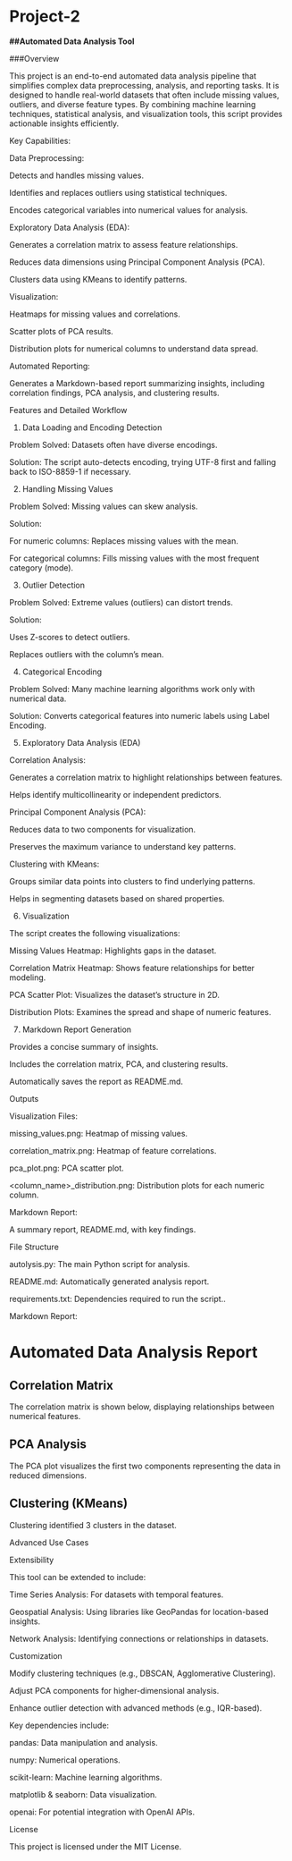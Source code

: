 # Project-2
 
**##Automated Data Analysis Tool**

###Overview

This project is an end-to-end automated data analysis pipeline that simplifies complex data preprocessing, analysis, and reporting tasks. It is designed to handle real-world datasets that often include missing values, outliers, and diverse feature types. By combining machine learning techniques, statistical analysis, and visualization tools, this script provides actionable insights efficiently.

Key Capabilities:

Data Preprocessing:

Detects and handles missing values.

Identifies and replaces outliers using statistical techniques.

Encodes categorical variables into numerical values for analysis.

Exploratory Data Analysis (EDA):

Generates a correlation matrix to assess feature relationships.

Reduces data dimensions using Principal Component Analysis (PCA).

Clusters data using KMeans to identify patterns.

Visualization:

Heatmaps for missing values and correlations.

Scatter plots of PCA results.

Distribution plots for numerical columns to understand data spread.

Automated Reporting:

Generates a Markdown-based report summarizing insights, including correlation findings, PCA analysis, and clustering results.

Features and Detailed Workflow

1. Data Loading and Encoding Detection

Problem Solved: Datasets often have diverse encodings.

Solution: The script auto-detects encoding, trying UTF-8 first and falling back to ISO-8859-1 if necessary.

2. Handling Missing Values

Problem Solved: Missing values can skew analysis.

Solution:

For numeric columns: Replaces missing values with the mean.

For categorical columns: Fills missing values with the most frequent category (mode).

3. Outlier Detection

Problem Solved: Extreme values (outliers) can distort trends.

Solution:

Uses Z-scores to detect outliers.

Replaces outliers with the column’s mean.

4. Categorical Encoding

Problem Solved: Many machine learning algorithms work only with numerical data.

Solution: Converts categorical features into numeric labels using Label Encoding.

5. Exploratory Data Analysis (EDA)

Correlation Analysis:

Generates a correlation matrix to highlight relationships between features.

Helps identify multicollinearity or independent predictors.

Principal Component Analysis (PCA):

Reduces data to two components for visualization.

Preserves the maximum variance to understand key patterns.

Clustering with KMeans:

Groups similar data points into clusters to find underlying patterns.

Helps in segmenting datasets based on shared properties.

6. Visualization

The script creates the following visualizations:

Missing Values Heatmap: Highlights gaps in the dataset.

Correlation Matrix Heatmap: Shows feature relationships for better modeling.

PCA Scatter Plot: Visualizes the dataset’s structure in 2D.

Distribution Plots: Examines the spread and shape of numeric features.

7. Markdown Report Generation

Provides a concise summary of insights.

Includes the correlation matrix, PCA, and clustering results.

Automatically saves the report as README.md.

Outputs

Visualization Files:

missing_values.png: Heatmap of missing values.

correlation_matrix.png: Heatmap of feature correlations.

pca_plot.png: PCA scatter plot.

<column_name>_distribution.png: Distribution plots for each numeric column.

Markdown Report:

A summary report, README.md, with key findings.

File Structure

autolysis.py: The main Python script for analysis.

README.md: Automatically generated analysis report.

requirements.txt: Dependencies required to run the script..

Markdown Report:

# Automated Data Analysis Report

## Correlation Matrix
The correlation matrix is shown below, displaying relationships between numerical features.

## PCA Analysis
The PCA plot visualizes the first two components representing the data in reduced dimensions.

## Clustering (KMeans)
Clustering identified 3 clusters in the dataset.

Advanced Use Cases

Extensibility

This tool can be extended to include:

Time Series Analysis: For datasets with temporal features.

Geospatial Analysis: Using libraries like GeoPandas for location-based insights.

Network Analysis: Identifying connections or relationships in datasets.

Customization

Modify clustering techniques (e.g., DBSCAN, Agglomerative Clustering).

Adjust PCA components for higher-dimensional analysis.

Enhance outlier detection with advanced methods (e.g., IQR-based).

Key dependencies include:

pandas: Data manipulation and analysis.

numpy: Numerical operations.

scikit-learn: Machine learning algorithms.

matplotlib & seaborn: Data visualization.

openai: For potential integration with OpenAI APIs.

License

This project is licensed under the MIT License.
